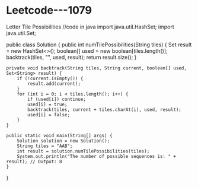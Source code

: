 # Leetcode---1079
Letter Tile Possibilities
//code in java
import java.util.HashSet;
import java.util.Set;

public class Solution {
    public int numTilePossibilities(String tiles) {
        Set<String> result = new HashSet<>();
        boolean[] used = new boolean[tiles.length()];
        backtrack(tiles, "", used, result);
        return result.size();
    }

    private void backtrack(String tiles, String current, boolean[] used, Set<String> result) {
        if (!current.isEmpty()) {
            result.add(current);
        }
        for (int i = 0; i < tiles.length(); i++) {
            if (used[i]) continue;
            used[i] = true;
            backtrack(tiles, current + tiles.charAt(i), used, result);
            used[i] = false;
        }
    }

    public static void main(String[] args) {
        Solution solution = new Solution();
        String tiles = "AAB";
        int result = solution.numTilePossibilities(tiles);
        System.out.println("The number of possible sequences is: " + result); // Output: 8
    }
}
